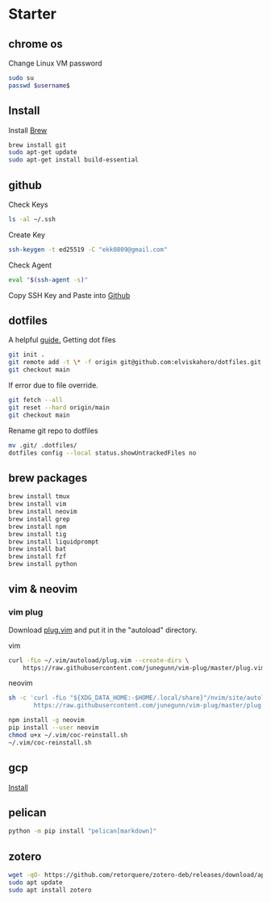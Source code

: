 # Starter

## chrome os

Change Linux VM password

```sh
sudo su
passwd $username$
```

## Install

Install [Brew](https://brew.sh/)

```sh
brew install git
sudo apt-get update
sudo apt-get install build-essential
```

## github

Check Keys

```sh
ls -al ~/.ssh
```

Create Key

```sh
ssh-keygen -t ed25519 -C "ekk0809@gmail.com"
```

Check Agent

```sh
eval "$(ssh-agent -s)"
```

Copy SSH Key and Paste into [Github](https://github.com/settings/keys)

## dotfiles

A helpful [guide.](https://www.ackama.com/blog/posts/the-best-way-to-store-your-dotfiles-a-bare-git-repository-explained)
Getting dot files

```sh
git init .
git remote add -t \* -f origin git@github.com:elviskahoro/dotfiles.git
git checkout main
```

If error due to file override.

```sh
git fetch --all
git reset --hard origin/main
git checkout main
```

Rename git repo to dotfiles

```sh
mv .git/ .dotfiles/
dotfiles config --local status.showUntrackedFiles no
```

## brew packages

```sh
brew install tmux
brew install vim
brew install neovim
brew install grep
brew install npm
brew install tig
brew install liquidprompt
brew install bat
brew install fzf
brew install python
```

## vim & neovim

### vim plug

Download [
plug.vim](https://raw.githubusercontent.com/junegunn/vim-plug/master/plug.vim)
and put it in the "autoload" directory.

vim

```sh
curl -fLo ~/.vim/autoload/plug.vim --create-dirs \
    https://raw.githubusercontent.com/junegunn/vim-plug/master/plug.vim
```

neovim

```sh
sh -c 'curl -fLo "${XDG_DATA_HOME:-$HOME/.local/share}"/nvim/site/autoload/plug.vim --create-dirs \
       https://raw.githubusercontent.com/junegunn/vim-plug/master/plug.vim'
```

```sh
npm install -g neovim
pip install --user neovim
chmod u+x ~/.vim/coc-reinstall.sh
~/.vim/coc-reinstall.sh
```

## gcp

[Install](https://cloud.google.com/sdk/docs/install#deb)

## pelican

```sh
python -m pip install "pelican[markdown]"
```

## zotero

```sh
wget -qO- https://github.com/retorquere/zotero-deb/releases/download/apt-get/install.sh | sudo bash
sudo apt update
sudo apt install zotero
```
